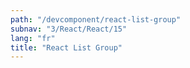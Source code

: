 ```yaml
---
path: "/devcomponent/react-list-group"
subnav: "3/React/React/15"
lang: "fr"
title: "React List Group"
---
```


